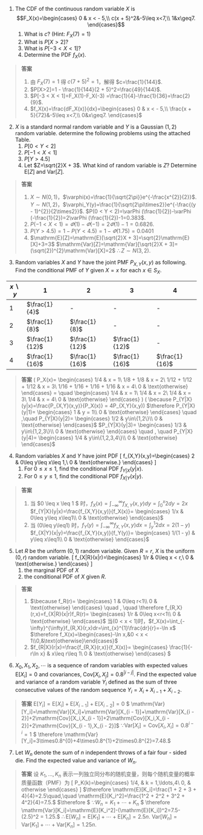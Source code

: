 1. The CDF of the continuous random variable $X$ is
$$F_X(x)=\begin{cases}
0 & x < - 5,\\
c(x + 5)^2&-5\leq x<7,\\
1&x\geq7.
\end{cases}$$
   1. What is $c$? (Hint: $F_X(7)=1$)
   2. What is $P[X > 2]$?
   3. What is $P[-3 < X < 1]$?
   4. Determine the PDF $f_X(x)$.
> **答案**
> 1. 由 $F_X(7)=1$ 得 $c(7 + 5)^2=1$，解得 $c=\frac{1}{144}$.
> 2. $P[X>2]=1 - \frac{1}{144}(2 + 5)^2=\frac{49}{144}$.
> 3. $P[-3 < X < 1]=F_X(1)-F_X(-3) =\frac{1}{4}-\frac{1}{36}=\frac{2}{9}$.
> 4. $f_X(x)=\frac{dF_X(x)}{dx}=\begin{cases}
0 & x < - 5,\\
\frac{x + 5}{72}&-5\leq x<7,\\
0&x\geq7.
\end{cases}$ 

2. $X$ is a standard normal random variable and $Y$ is a Gaussian $(1, 2)$ random variable. determine the following problems using the attached Table.
   1. $P[0 < Y < 2]$
   2. $P[-1 < X < 1]$
   3. $P[Y > 4.5]$
   4. Let $Z=\sqrt{2}X + 3$. What kind of random variable is $Z$? Determine $\mathrm{E}[Z]$ and $\mathrm{Var}[Z]$.
> **答案**
> 1. $X\sim N(0, 1)$，$\varphi(x)=\frac{1}{\sqrt{2\pi}}e^{-\frac{x^{2}}{2}}$.
> $Y\sim N(1, 2)$，$\varphi_Y(y)=\frac{1}{\sqrt{2\pi\times2}}e^{-\frac{(y - 1)^{2}}{2\times2}}$.
> $P(0 < Y < 2)=\varPhi (\frac{1}{2})-\varPhi (-\frac{1}{2})=2\varPhi (\frac{1}{2})-1=0.383$.
> 2. $P(-1 < X < 1)=\varPhi(1)-\varPhi(-1)=2\varPhi(1)-1=0.6826$.
> 3. $P(Y > 4.5)=1-P(Y<4.5)=1- \varPhi(1.75)=0.0401$
> 4. $\mathrm{E}[Z]=\mathrm{E}[\sqrt{2}X + 3]=\sqrt{2}\mathrm{E}[X]+3=3$
> $\mathrm{Var}[Z]=\mathrm{Var}[\sqrt{2}X + 3]=(\sqrt{2})^{2}\mathrm{Var}[X]=2$
> $\therefore Z\sim N(3, 2)$.

3. Random variables $X$ and $Y$ have the joint PMF $P_{X,Y}(x,y)$ as following. Find the conditional PMF of $Y$ given $X = x$ for each $x\in S_X$.
   
| $x\backslash y$ | 1 | 2 | 3 | 4 |
| ---- | ---- | ---- | ---- | ---- |
| 1 | $\frac{1}{4}$ | - | - | - |
| 2 | $\frac{1}{8}$ | $\frac{1}{8}$ | - | - |
| 3 | $\frac{1}{12}$ | $\frac{1}{12}$ | $\frac{1}{12}$ | - |
| 4 | $\frac{1}{16}$ | $\frac{1}{16}$ | $\frac{1}{16}$ | $\frac{1}{16}$ | 

> **答案**
> \(
P_X(x)=
\begin{cases}
1/4 & x = 1\\
1/8 + 1/8 & x = 2\\
1/12 + 1/12 + 1/12 & x = 3\\
1/16 + 1/16 + 1/16 + 1/16 & x = 4\\
0 & \text{otherwise}
\end{cases}
= \quad 
\begin{cases}
1/4 & x = 1\\
1/4 & x = 2\\
1/4 & x = 3\\
1/4 & x = 4\\
0 & \text{otherwise}
\end{cases}
\)
> \( \because P_{Y|X}(y|x)=\frac{P_{X,Y}(x,y)}{P_X(x)} = 4P_{X,Y}(x,y)\)
> $\therefore P_{Y|X}(y|1)=
\begin{cases}
1 & y = 1\\
0 & \text{otherwise}
\end{cases} \quad ,\quad P_{Y|X}(y|2)=
\begin{cases}
1/2 & y\in\{1,2\}\\
0 & \text{otherwise}
\end{cases}$
> $P_{Y|X}(y|3)=
\begin{cases}
1/3 & y\in\{1,2,3\}\\
0 & \text{otherwise}
\end{cases} \quad , \quad P_{Y|X}(y|4)=
\begin{cases}
1/4 & y\in\{1,2,3,4\}\\
0 & \text{otherwise}
\end{cases}$

4. Random variables $X$ and $Y$ have joint PDF
\[
f_{X,Y}(x,y)=\begin{cases}
2 & 0\leq y\leq x\leq 1,\\
0 & \text{otherwise.}
\end{cases}
\]
   1. For $0\leq x\leq 1$, find the conditional PDF $f_{Y|X}(y|x)$. 
   2. For $0\leq y\leq 1$, find the conditional PDF $f_{X|Y}(x|y)$. 
> **答案**
> 1. 当 $0 \leq x \leq 1 $ 时，$f_X(x)=\int_{-\infty}^{\infty}f_{X,Y}(x,y)dy=\int_{0}^{x}2dy = 2x$
> $f_{Y|X}(y|x)=\frac{f_{X,Y}(x,y)}{f_X(x)}=
\begin{cases}
1/x & 0\leq y\leq x\leq1\\
0 & \text{otherwise}
\end{cases}$
> 2. 当 \(0\leq y\leq1\) 时，$f_Y(y)=\int_{-\infty}^{\infty}f_{X,Y}(x,y)dx=\int_{y}^{1}2dx = 2(1 - y)$
> $f_{X|Y}(x|y)=\frac{f_{X,Y}(x,y)}{f_Y(y)}=
\begin{cases}
1/(1 - y) & y\leq x\leq1\\
0 & \text{otherwise}
\end{cases}$

5. Let $R$ be the uniform $(0,1)$ random variable. Given $R = r$, $X$ is the uniform $(0,r)$ random variable. 
\[
f_{X|R}(x|r)=\begin{cases}
1/r & 0\leq x < r,\\
0 & \text{otherwise.}
\end{cases}
\]
   1. the marginal PDF of $X$
   2. the conditional PDF of $X$ given $R$.

> **答案**
> 1. $\because f_R(r)=
\begin{cases}
1 & 0\leq r<1\\
0 & \text{otherwise}
\end{cases} \quad , \quad \therefore f_{R,X}(r,x)=f_{X|R}(x|r)f_R(r)=
\begin{cases}
1/r & 0\leq x<r<1\\
0 & \text{otherwise}
\end{cases}$
> 当\(0 < x < 1\)时，$f_X(x)=\int_{-\infty}^{\infty}f_{R,X}(r,x)dr=\int_{x}^{1}\frac{dr}{r}=-\ln x$
> $\therefore f_X(x)=\begin{cases}-\ln x,&0 < x < 1\\0,&\text{otherwise}\end{cases}$
> 2. $f_{R|X}(r|x)=\frac{f_{R,X}(r,x)}{f_X(x)}=
\begin{cases}
\frac{1}{-r\ln x} & x\leq r\leq 1\\
0 & \text{otherwise}
\end{cases} $

6. $X_0, X_1, X_2,\cdots$ is a sequence of random variables with expected values $\mathrm{E}[X_i]=0$ and covariances, $\mathrm{Cov}[X_i, X_j]=0.8^{|i - j|}$. Find the expected value and variance of a random variable $Y_i$ defined as the sum of three consecutive values of the random sequence $Y_i = X_i+X_{i - 1}+X_{i - 2}.$

> **答案**
> $\mathrm{E}[Y_i]=\mathrm{E}[X_i]+\mathrm{E}[X_{i - 1}]+\mathrm{E}[X_{i - 2}]=0$
> $ \mathrm{Var}[Y_i]=\mathrm{Var}[X_i]+\mathrm{Var}[X_{i - 1}]+\mathrm{Var}[X_{i - 2}]+2\mathrm{Cov}[X_i,X_{i - 1}]+2\mathrm{Cov}[X_i,X_{i - 2}]+2\mathrm{Cov}[X_{i - 1},X_{i - 2}]$
> $\because \mathrm{Var}[X_i]=\mathrm{Cov}[X_i,X_i]=0.8^{i - i}=1$
> $ \therefore \mathrm{Var}[Y_i]=3\times0.8^{0}+4\times0.8^{1}+2\times0.8^{2}=7.48.$ 

7. Let $W_n$ denote the sum of $n$ independent throws of a fair four - sided die. Find the expected value and variance of $W_n$.
> **答案**
> 设 $K_1,\ldots,K_n$ 表示一列独立同分布的随机变量，则每个随机变量的概率质量函数（PMF）为
\[
P_K(k)=\begin{cases}
1/4, & k = 1,\ldots,4\\
0, & otherwise
\end{cases}
\]
$\therefore \mathrm{E}[K_i]=\frac{1 + 2 + 3 + 4}{4}=2.5\quad,\quad \mathrm{E}[K_i^2]=\frac{1^2 + 2^2 + 3^2 + 4^2}{4}=7.5.$
$\therefore $
$\because W_n = K_1+\cdots+K_n$
$ \therefore \mathrm{Var}[K_i]=\mathrm{E}[K_i^2]-(\mathrm{E}[K_i])^2=7.5-(2.5)^2 = 1.25.$
$\therefore \mathrm{E}[W_n]=\mathrm{E}[K_1]+\cdots+\mathrm{E}[K_n]=2.5n.$
$\mathrm{Var}[W_n]=\mathrm{Var}[K_1]+\cdots+\mathrm{Var}[K_n]=1.25n.$